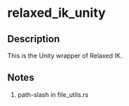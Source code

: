 # relaxed_ik_unity

## Description
This is the Unity wrapper of Relaxed IK.

## Notes
1. path-slash in file_utils.rs